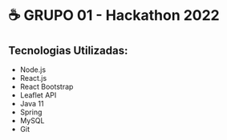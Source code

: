 # ☕ GRUPO 01 - Hackathon 2022

## Tecnologias Utilizadas:
- Node.js
- React.js
- React Bootstrap
- Leaflet API
- Java 11
- Spring
- MySQL
- Git

